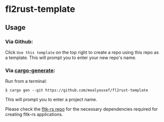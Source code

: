 # fl2rust-template

## Usage

### Via Github:

Click `Use this template` on the top right to create a repo using this repo as a template. This will prompt you to enter your new repo's name.

### Via [cargo-generate](https://crates.io/crates/cargo-generate):

Run from a terminal:
```
$ cargo gen --git https://github.com/moalyousef/fl2rust-template
```
This will prompt you to enter a project name.

Please check the [fltk-rs repo](https://github.com/MoAlyousef/fltk-rs) for the necessary dependencies required for creating fltk-rs applications.
